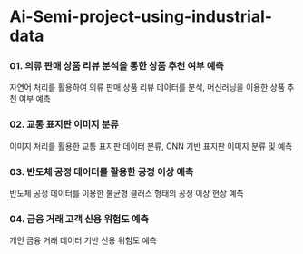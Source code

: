 # Ai-Semi-project-using-industrial-data
### 01. 의류 판매 상품 리뷰 분석을 통한 상품 추천 여부 예측
자연어 처리를 활용하여 의류 판매 상품 리뷰 데이터를 분석, 머신러닝을 이용한 상품 추천 여부 예측

### 02. 교통 표지판 이미지 분류
이미지 처리를 활용한 교통 표지판 데이터 분류, CNN 기반 표지판 이미지 분류 및 예측

### 03. 반도체 공정 데이터를 활용한 공정 이상 예측
반도체 공정 데이터를 이용한 불균형 클래스 형태의 공정 이상 현상 예측

### 04. 금융 거래 고객 신용 위험도 예측
개인 금융 거래 데이터 기반 신용 위험도 예측

